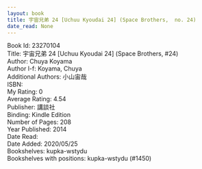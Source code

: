 ```yaml
---
layout: book
title: 宇宙兄弟 24 [Uchuu Kyoudai 24] (Space Brothers,  no. 24)
date_read: None
---
```


Book Id: 23270104<br />
Title: 宇宙兄弟 24 [Uchuu Kyoudai 24] (Space Brothers, #24)<br />
Author: Chuya Koyama<br />
Author l-f: Koyama, Chuya<br />
Additional Authors: 小山宙哉<br />
ISBN: <br />
My Rating: 0<br />
Average Rating: 4.54<br />
Publisher: 講談社<br />
Binding: Kindle Edition<br />
Number of Pages: 208<br />
Year Published: 2014<br />
Date Read: <br />
Date Added: 2020/05/25<br />
Bookshelves: kupka-wstydu<br />
Bookshelves with positions: kupka-wstydu (#1450)<br />

